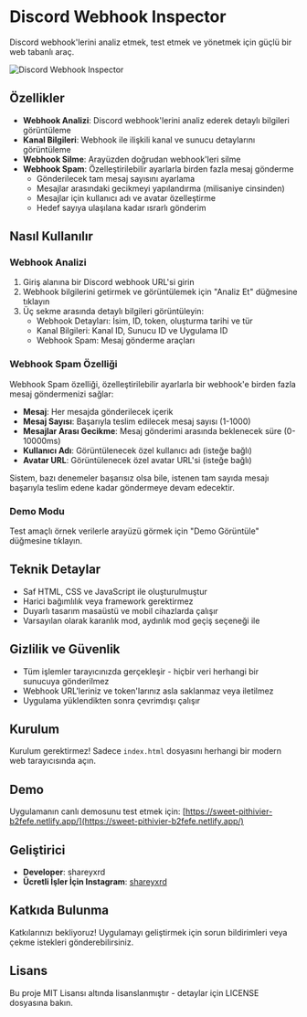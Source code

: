 # Discord Webhook Inspector

Discord webhook'lerini analiz etmek, test etmek ve yönetmek için güçlü bir web tabanlı araç.

![Discord Webhook Inspector](https://prnt.sc/ESc8c-Kq2yQu)

## Özellikler

- **Webhook Analizi**: Discord webhook'lerini analiz ederek detaylı bilgileri görüntüleme
- **Kanal Bilgileri**: Webhook ile ilişkili kanal ve sunucu detaylarını görüntüleme
- **Webhook Silme**: Arayüzden doğrudan webhook'leri silme
- **Webhook Spam**: Özelleştirilebilir ayarlarla birden fazla mesaj gönderme
  - Gönderilecek tam mesaj sayısını ayarlama
  - Mesajlar arasındaki gecikmeyi yapılandırma (milisaniye cinsinden)
  - Mesajlar için kullanıcı adı ve avatar özelleştirme
  - Hedef sayıya ulaşılana kadar ısrarlı gönderim

## Nasıl Kullanılır

### Webhook Analizi

1. Giriş alanına bir Discord webhook URL'si girin
2. Webhook bilgilerini getirmek ve görüntülemek için "Analiz Et" düğmesine tıklayın
3. Üç sekme arasında detaylı bilgileri görüntüleyin:
   - Webhook Detayları: İsim, ID, token, oluşturma tarihi ve tür
   - Kanal Bilgileri: Kanal ID, Sunucu ID ve Uygulama ID
   - Webhook Spam: Mesaj gönderme araçları

### Webhook Spam Özelliği

Webhook Spam özelliği, özelleştirilebilir ayarlarla bir webhook'e birden fazla mesaj göndermenizi sağlar:

- **Mesaj**: Her mesajda gönderilecek içerik
- **Mesaj Sayısı**: Başarıyla teslim edilecek mesaj sayısı (1-1000)
- **Mesajlar Arası Gecikme**: Mesaj gönderimi arasında beklenecek süre (0-10000ms)
- **Kullanıcı Adı**: Görüntülenecek özel kullanıcı adı (isteğe bağlı)
- **Avatar URL**: Görüntülenecek özel avatar URL'si (isteğe bağlı)

Sistem, bazı denemeler başarısız olsa bile, istenen tam sayıda mesajı başarıyla teslim edene kadar göndermeye devam edecektir.

### Demo Modu

Test amaçlı örnek verilerle arayüzü görmek için "Demo Görüntüle" düğmesine tıklayın.

## Teknik Detaylar

- Saf HTML, CSS ve JavaScript ile oluşturulmuştur
- Harici bağımlılık veya framework gerektirmez
- Duyarlı tasarım masaüstü ve mobil cihazlarda çalışır
- Varsayılan olarak karanlık mod, aydınlık mod geçiş seçeneği ile

## Gizlilik ve Güvenlik

- Tüm işlemler tarayıcınızda gerçekleşir - hiçbir veri herhangi bir sunucuya gönderilmez
- Webhook URL'leriniz ve token'larınız asla saklanmaz veya iletilmez
- Uygulama yüklendikten sonra çevrimdışı çalışır

## Kurulum

Kurulum gerektirmez! Sadece `index.html` dosyasını herhangi bir modern web tarayıcısında açın.

## Demo

Uygulamanın canlı demosunu test etmek için: [https://sweet-pithivier-b2fefe.netlify.app/](https://sweet-pithivier-b2fefe.netlify.app/)

## Geliştirici

- **Developer**: shareyxrd
- **Ücretli İşler İçin Instagram**: [shareyxrd](https://www.instagram.com/shareyxrd/)

## Katkıda Bulunma

Katkılarınızı bekliyoruz! Uygulamayı geliştirmek için sorun bildirimleri veya çekme istekleri gönderebilirsiniz.

## Lisans

Bu proje MIT Lisansı altında lisanslanmıştır - detaylar için LICENSE dosyasına bakın.
